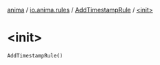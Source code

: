 [anima](../../index.md) / [io.anima.rules](../index.md) / [AddTimestampRule](index.md) / [&lt;init&gt;](./-init-.md)

# &lt;init&gt;

`AddTimestampRule()`